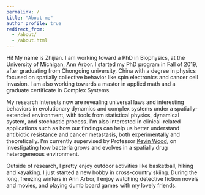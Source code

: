 ```yaml
---
permalink: /
title: "About me"
author_profile: true
redirect_from: 
  - /about/
  - /about.html
---
```


Hi! My name is Zhijian. I am working toward a PhD in Biophysics, at the University of Michigan, Ann Arbor. I started my PhD program in Fall of 2019, after graduating from Chongqing university, China with a degree in physics focused on spatially collective behavior like spin electronics and cancer cell invasion. I am also working towards a master in applied math and a graduate certificate in Complex Systems.

 My research interests now are revealing universal laws and interesting behaviors in evolutionary dynamics and complex systems under a spatially-extended environment, with tools from statistical physics, dynamical system, and stochastic process. I'm also interested in clinical-related applications such as how our findings can help us better understand antibiotic resistance and cancer metastasis, both experimentally and theoretically. I'm currently supervised by Professor [Kevin Wood](https://lsa.umich.edu/biophysics/people/core-faculty/kbwood.html), on investigating how bacteria grows and evolves in a spatially drug heterogeneous environment.

Outside of research, I pretty enjoy outdoor activities like basketball, hiking and kayaking. I just started a new hobby in cross-country skiing. During the long, freezing winters in Ann Arbor, I enjoy watching detective fiction novels and movies, and playing dumb board games with my lovely friends.